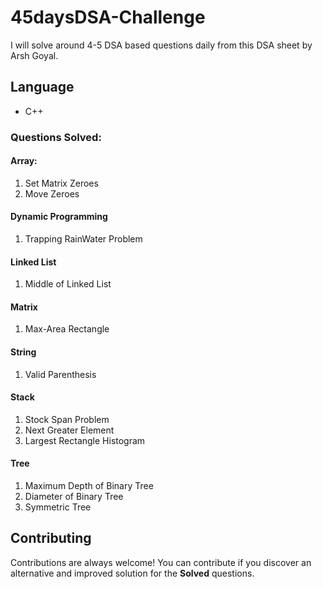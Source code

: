 # 45daysDSA-Challenge

I will solve around 4-5 DSA based questions daily from this DSA sheet by Arsh Goyal.


## Language

* C++

### Questions Solved:
#### Array: 
1. Set Matrix Zeroes
2. Move Zeroes

#### Dynamic Programming
1. Trapping RainWater Problem

#### Linked List
1. Middle of Linked List

#### Matrix
1. Max-Area Rectangle

#### String
1. Valid Parenthesis

#### Stack
1. Stock Span Problem
2. Next Greater Element
3. Largest Rectangle Histogram

####  Tree
1. Maximum Depth of Binary Tree
2. Diameter of Binary Tree
3. Symmetric Tree




## Contributing

Contributions are always welcome! You can contribute if you discover an alternative and improved solution for the **Solved** questions.

